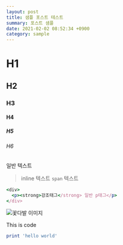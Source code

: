 ```yaml
---
layout: post
title: 샘플 포스트 테스트
summary: 포스트 샘플
date: 2021-02-02 08:52:34 +0900
category: sample
---
```

# H1
## H2
### H3
#### H4
##### H5
###### H6

일반 텍스트
> inline 텍스트
` span ` 텍스트
```ruby
<div>
  <p><strong>강조태그</strong> 일반 p태그</p>
</div>
```

![꽃다발 이미지](http://planant.co.kr/web/product/big/201808/2f988ebf92d612c36719cf970e04237f.jpg)

This is code
```ruby
print 'hello world'
```
